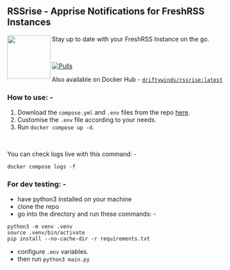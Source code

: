 ## RSSrise - Apprise Notifications for FreshRSS Instances

<img align="left" width="100" height="100" src=""> Stay up to date with your FreshRSS Instance on the go.

<br>

[![Pulls](https://img.shields.io/docker/pulls/driftywinds/rssrise.svg?style=for-the-badge)](https://img.shields.io/docker/pulls/driftywinds/rssrise.svg?style=for-the-badge)

Also available on Docker Hub - [```driftywinds/rssrise:latest```](https://hub.docker.com/repository/docker/driftywinds/rssrise/general)

### How to use: - 

1. Download the ```compose.yml``` and ```.env``` files from the repo [here](https://github.com/driftywinds/rssrise).
2. Customise the ```.env``` file according to your needs.
3. Run ```docker compose up -d```.

<br>

You can check logs live with this command: - 
```
docker compose logs -f
```
### For dev testing: -
- have python3 installed on your machine
- clone the repo
- go into the directory and run these commands: -
```
python3 -m venv .venv
source .venv/bin/activate
pip install --no-cache-dir -r requirements.txt
```  
- configure ```.env``` variables.
- then run ```python3 main.py```
